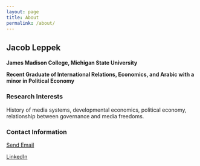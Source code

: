 ```yaml
---
layout: page
title: About
permalink: /about/
---
```


<h2> Jacob Leppek </h2>
<h4> James Madison College, Michigan State University

Recent Graduate of International Relations, Economics, and Arabic with a minor in Political Economy </h4>

### Research Interests

History of media systems, developmental economics, political economy, relationship between governance and media freedoms.

### Contact Information

[Send Email](mailto:leppekj@gmail.com)

[LinkedIn](linkedin.com/in/leppekja)
